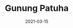 ---
layout: post
title: "Gunung Patuha"
description: "Gunung Patuha description"
location: 'Kabupaten Bandung'
province: 'Jawa Barat'
mdpl: 2433
picture: '/images/adventure/rinjani/20210529_103137.jpg'
hikingdate: 'februari 2021'
nfi: false
date: 2021-03-15
summit: true
categories: 'hiking'
inreview: true
tags: [hiking, adventure, patuha]
permalink: /patuha
comments: true
share: true
hidden: true
---